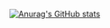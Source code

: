 [![Anurag's GitHub stats](https://github-readme-stats.vercel.app/api?username=aljo242)](https://github.com/aljo242/github-readme-stats)
